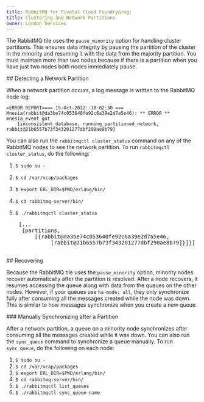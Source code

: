 ```yaml
---
title: RabbitMQ for Pivotal Cloud Foundry&reg;
title: Clustering and Network Partitions
owner: London Services
---
```


The RabbitMQ tile uses the `pause_minority` option for handling cluster partitions. 
This ensures data integrity by pausing the partition of the cluster in the minority and resuming it with the data from the majority partition. 
You must maintain more than two nodes because if there is a partition when you have just two nodes both nodes immediately pause.

##<a id="detect-partition"></a> Detecting a Network Partition

When a network partition occurs, a log message is written to the RabbitMQ node log:

```
=ERROR REPORT==== 15-Oct-2012::18:02:30 ===
Mnesia(rabbit@da3be74c053640fe92c6a39e2d7a5e46): ** ERROR ** mnesia_event got
    {inconsistent_database, running_partitioned_network, rabbit@21b6557b73f343201277dbf290ae8b79}
```

You can also run the `rabbitmqctl cluster_status` command on any of the RabbitMQ nodes to see the network partition. To run `rabbitmqctl cluster_status`, do the following:

1. `$ sudo su -` 
1. `$ cd /var/vcap/packages`
1. `$ export ERL_DIR=$PWD/erlang/bin/`
1. `$ cd rabbitmq-server/bin/`
1. `$ ./rabbitmqctl cluster_status`

    <pre class="terminal"> [...
     {partitions,
         [{rabbit@da3be74c053640fe92c6a39e2d7a5e46,
              [rabbit@21b6557b73f343201277dbf290ae8b79]}]}]
    </pre> 

##<a id="recovering"></a> Recovering

Because the RabbitMQ tile uses the `pause_minority` option, minority nodes recover automatically after the partition is resolved. 
After a node recovers, it resumes accessing the queue along with data from the queues on the other nodes.
However, if your queues use `ha-mode: all`, they only synchronize fully after consuming all the messages created while the node was down.
This is similar to how messages synchronize when you create a new queue.

###<a id="manual-sync"></a> Manually Synchronizing after a Partition

After a network partition, a queue on a minority node synchronizes after consuming all the messages created while it was down. 
You can also run the `sync_queue` command to synchronize a queue manually. To run `sync_queue`, do the following on each node:

1. `$ sudo su -` 
1. `$ cd /var/vcap/packages`
1. `$ export ERL_DIR=$PWD/erlang/bin/`
1. `$ cd rabbitmq-server/bin/`
1. `$ ./rabbitmqctl list_queues`
1. `$ ./rabbitmqctl sync_queue name`
